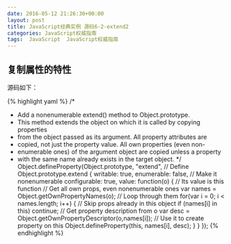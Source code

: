 ```yaml
---
date: 2016-05-12 21:26:30+00:00
layout: post
title: JavaScript经典实例 源码6-2-extend2
categories: JavaScript权威指南
tags:  JavaScript  JavaScript权威指南
---
```

复制属性的特性
----------------

源码如下：

{% highlight yaml %}
/*
 * Add a nonenumerable extend() method to Object.prototype.
 * This method extends the object on which it is called by copying properties
 * from the object passed as its argument.  All property attributes are
 * copied, not just the property value.  All own properties (even non-
 * enumerable ones) of the argument object are copied unless a property
 * with the same name already exists in the target object.
 */
Object.defineProperty(Object.prototype,
    "extend",                  // Define Object.prototype.extend
    {
        writable: true,
        enumerable: false,     // Make it nonenumerable
        configurable: true,
        value: function(o) {   // Its value is this function
            // Get all own props, even nonenumerable ones
            var names = Object.getOwnPropertyNames(o);
            // Loop through them
            for(var i = 0; i < names.length; i++) {
                // Skip props already in this object
                if (names[i] in this) continue;
                // Get property description from o
                var desc = Object.getOwnPropertyDescriptor(o,names[i]);
                // Use it to create property on this
                Object.defineProperty(this, names[i], desc);
            }
        }
    });
{% endhighlight %}
